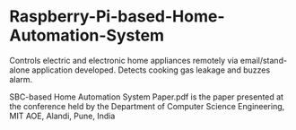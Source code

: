 # Raspberry-Pi-based-Home-Automation-System

Controls electric and electronic home appliances remotely via email/stand-alone application developed.
Detects cooking gas leakage and buzzes alarm.

SBC-based Home Automation System Paper.pdf is the paper presented at the conference held by the Department of Computer Science Engineering, MIT AOE, Alandi, Pune, India
